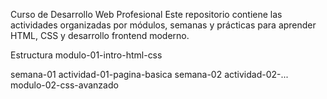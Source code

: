Curso de Desarrollo Web Profesional
Este repositorio contiene las actividades organizadas por módulos, semanas y prácticas para aprender HTML, CSS y desarrollo frontend moderno.

Estructura
modulo-01-intro-html-css

semana-01
actividad-01-pagina-basica
semana-02
actividad-02-...
modulo-02-css-avanzado
